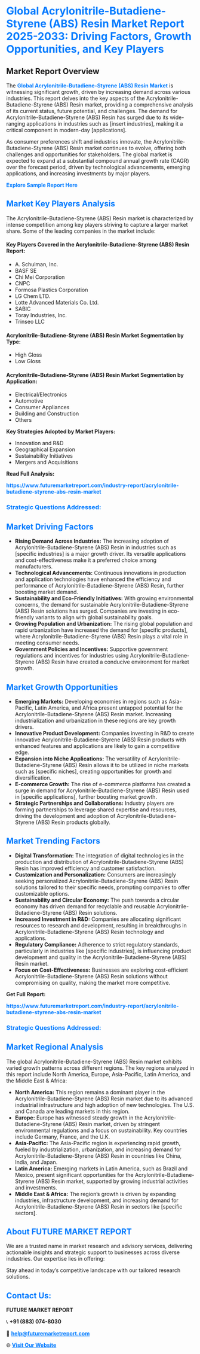 <h1 style="color: #007BFF;">Global Acrylonitrile-Butadiene-Styrene (ABS) Resin Market Report 2025-2033: Driving Factors, Growth Opportunities, and Key Players</h1>

<section id="overview">
<h2>Market Report Overview</h2>
<p>The <a href="https://www.futuremarketreport.com/industry-report/acrylonitrile-butadiene-styrene-abs-resin-market" style="color: #007BFF; text-decoration: none;"><strong>Global Acrylonitrile-Butadiene-Styrene (ABS) Resin Market</strong></a> is witnessing significant growth, driven by increasing demand across various industries. This report delves into the key aspects of the Acrylonitrile-Butadiene-Styrene (ABS) Resin market, providing a comprehensive analysis of its current status, future potential, and challenges. The demand for Acrylonitrile-Butadiene-Styrene (ABS) Resin has surged due to its wide-ranging applications in industries such as [insert industries], making it a critical component in modern-day [applications].</p>
<p>As consumer preferences shift and industries innovate, the Acrylonitrile-Butadiene-Styrene (ABS) Resin market continues to evolve, offering both challenges and opportunities for stakeholders. The global market is expected to expand at a substantial compound annual growth rate (CAGR) over the forecast period, driven by technological advancements, emerging applications, and increasing investments by major players.</p>
</section>

<section id="overview">
<p><a href="https://www.futuremarketreport.com/request-sample/reportId=86270" style="color: #007BFF; text-decoration: none;"><strong>Explore Sample Report Here</strong></a></p>
</section>

<section id="key-players">
<h2 style="color: #007BFF;">Market Key Players Analysis</h2>
<p>The Acrylonitrile-Butadiene-Styrene (ABS) Resin market is characterized by intense competition among key players striving to capture a larger market share. Some of the leading companies in the market include:</p>
<h4>Key Players Covered in the Acrylonitrile-Butadiene-Styrene (ABS) Resin Report:</h4>
<ul><li>A. Schulman, Inc.</li><li>BASF SE</li><li>Chi Mei Corporation</li><li>CNPC</li><li>Formosa Plastics Corporation</li><li>LG Chem LTD.</li><li>Lotte Advanced Materials Co. Ltd.</li><li>SABIC</li><li>Toray Industries, Inc.</li><li>Trinseo LLC</li></ul>
<h4>Acrylonitrile-Butadiene-Styrene (ABS) Resin Market Segmentation by Type:</h4>
<ul><li>High Gloss</li><li>Low Gloss</li></ul>

<h4>Acrylonitrile-Butadiene-Styrene (ABS) Resin Market Segmentation by Application:</h4>
<ul><li>Electrical/Electronics</li><li>Automotive</li><li>Consumer Appliances</li><li>Building and Construction</li><li>Others</li></ul>
<p><strong>Key Strategies Adopted by Market Players:</strong></p>
<ul>
<li>Innovation and R&D</li>
<li>Geographical Expansion</li>
<li>Sustainability Initiatives</li>
<li>Mergers and Acquisitions</li>
</ul>
</section>

<section>
<p><strong>Read Full Analysis: </strong></p><a href="https://www.futuremarketreport.com/industry-report/acrylonitrile-butadiene-styrene-abs-resin-market" style="color: #007BFF; text-decoration: none;"><strong>https://www.futuremarketreport.com/industry-report/acrylonitrile-butadiene-styrene-abs-resin-market</strong></a>
<h3 style="color: #007BFF;">Strategic Questions Addressed:</h3>
</section>

<section id="driving-factors">
<h2 style="color: #007BFF;">Market Driving Factors</h2>
<ul>
<li><strong>Rising Demand Across Industries:</strong> The increasing adoption of Acrylonitrile-Butadiene-Styrene (ABS) Resin in industries such as [specific industries] is a major growth driver. Its versatile applications and cost-effectiveness make it a preferred choice among manufacturers.</li>
<li><strong>Technological Advancements:</strong> Continuous innovations in production and application technologies have enhanced the efficiency and performance of Acrylonitrile-Butadiene-Styrene (ABS) Resin, further boosting market demand.</li>
<li><strong>Sustainability and Eco-Friendly Initiatives:</strong> With growing environmental concerns, the demand for sustainable Acrylonitrile-Butadiene-Styrene (ABS) Resin solutions has surged. Companies are investing in eco-friendly variants to align with global sustainability goals.</li>
<li><strong>Growing Population and Urbanization:</strong> The rising global population and rapid urbanization have increased the demand for [specific products], where Acrylonitrile-Butadiene-Styrene (ABS) Resin plays a vital role in meeting consumer needs.</li>
<li><strong>Government Policies and Incentives:</strong> Supportive government regulations and incentives for industries using Acrylonitrile-Butadiene-Styrene (ABS) Resin have created a conducive environment for market growth.</li>
</ul>
</section>

<section id="growth-opportunities">
<h2 style="color: #007BFF;">Market Growth Opportunities</h2>
<ul>
<li><strong>Emerging Markets:</strong> Developing economies in regions such as Asia-Pacific, Latin America, and Africa present untapped potential for the Acrylonitrile-Butadiene-Styrene (ABS) Resin market. Increasing industrialization and urbanization in these regions are key growth drivers.</li>
<li><strong>Innovative Product Development:</strong> Companies investing in R&D to create innovative Acrylonitrile-Butadiene-Styrene (ABS) Resin products with enhanced features and applications are likely to gain a competitive edge.</li>
<li><strong>Expansion into Niche Applications:</strong> The versatility of Acrylonitrile-Butadiene-Styrene (ABS) Resin allows it to be utilized in niche markets such as [specific niches], creating opportunities for growth and diversification.</li>
<li><strong>E-commerce Growth:</strong> The rise of e-commerce platforms has created a surge in demand for Acrylonitrile-Butadiene-Styrene (ABS) Resin used in [specific applications], further boosting market growth.</li>
<li><strong>Strategic Partnerships and Collaborations:</strong> Industry players are forming partnerships to leverage shared expertise and resources, driving the development and adoption of Acrylonitrile-Butadiene-Styrene (ABS) Resin products globally.</li>
</ul>
</section>

<section id="trending-factors">
<h2 style="color: #007BFF;">Market Trending Factors</h2>
<ul>
<li><strong>Digital Transformation:</strong> The integration of digital technologies in the production and distribution of Acrylonitrile-Butadiene-Styrene (ABS) Resin has improved efficiency and customer satisfaction.</li>
<li><strong>Customization and Personalization:</strong> Consumers are increasingly seeking personalized Acrylonitrile-Butadiene-Styrene (ABS) Resin solutions tailored to their specific needs, prompting companies to offer customizable options.</li>
<li><strong>Sustainability and Circular Economy:</strong> The push towards a circular economy has driven demand for recyclable and reusable Acrylonitrile-Butadiene-Styrene (ABS) Resin solutions.</li>
<li><strong>Increased Investment in R&D:</strong> Companies are allocating significant resources to research and development, resulting in breakthroughs in Acrylonitrile-Butadiene-Styrene (ABS) Resin technology and applications.</li>
<li><strong>Regulatory Compliance:</strong> Adherence to strict regulatory standards, particularly in industries like [specific industries], is influencing product development and quality in the Acrylonitrile-Butadiene-Styrene (ABS) Resin market.</li>
<li><strong>Focus on Cost-Effectiveness:</strong> Businesses are exploring cost-efficient Acrylonitrile-Butadiene-Styrene (ABS) Resin solutions without compromising on quality, making the market more competitive.</li>
</ul>
</section>

<section>
<p><strong>Get Full Report: </strong></p><a href="https://www.futuremarketreport.com/industry-report/acrylonitrile-butadiene-styrene-abs-resin-market" style="color: #007BFF; text-decoration: none;"><strong>https://www.futuremarketreport.com/industry-report/acrylonitrile-butadiene-styrene-abs-resin-market</strong></a>
<h3 style="color: #007BFF;">Strategic Questions Addressed:</h3>
</section>


<section id="regional-analysis">
<h2 style="color: #007BFF;">Market Regional Analysis</h2>
<p>The global Acrylonitrile-Butadiene-Styrene (ABS) Resin market exhibits varied growth patterns across different regions. The key regions analyzed in this report include North America, Europe, Asia-Pacific, Latin America, and the Middle East & Africa:</p>
<ul>
<li><strong>North America:</strong> This region remains a dominant player in the Acrylonitrile-Butadiene-Styrene (ABS) Resin market due to its advanced industrial infrastructure and high adoption of new technologies. The U.S. and Canada are leading markets in this region.</li>
<li><strong>Europe:</strong> Europe has witnessed steady growth in the Acrylonitrile-Butadiene-Styrene (ABS) Resin market, driven by stringent environmental regulations and a focus on sustainability. Key countries include Germany, France, and the U.K.</li>
<li><strong>Asia-Pacific:</strong> The Asia-Pacific region is experiencing rapid growth, fueled by industrialization, urbanization, and increasing demand for Acrylonitrile-Butadiene-Styrene (ABS) Resin in countries like China, India, and Japan.</li>
<li><strong>Latin America:</strong> Emerging markets in Latin America, such as Brazil and Mexico, present significant opportunities for the Acrylonitrile-Butadiene-Styrene (ABS) Resin market, supported by growing industrial activities and investments.</li>
<li><strong>Middle East & Africa:</strong> The region’s growth is driven by expanding industries, infrastructure development, and increasing demand for Acrylonitrile-Butadiene-Styrene (ABS) Resin in sectors like [specific sectors].</li>
</ul>
</section>

<footer>
<h2 style="color: #007BFF;">About FUTURE MARKET REPORT</h2>
<p>We are a trusted name in market research and advisory services, delivering actionable insights and strategic support to businesses across diverse industries. Our expertise lies in offering:</p>

<p>Stay ahead in today’s competitive landscape with our tailored research solutions.</p>

<h2 style="color: #007BFF;">Contact Us:</h2>
<p><strong>FUTURE MARKET REPORT</strong></p>
<p>📞 <strong>+91 (883) 074-8030</strong></p>
<p>📧 <strong><a href="mailto:help@futuremarketreport.com" style="color: #007BFF;">help@futuremarketreport.com</a></strong></p>
<p>🌐 <strong><a href="https://www.futuremarketreport.com/" style="color: #007BFF;">Visit Our Website</a></strong></p>
</footer>